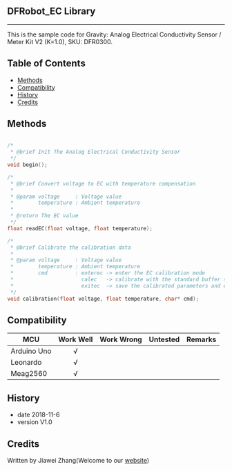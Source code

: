 ## DFRobot_EC Library 
---------------------------------------------------------
This is the sample code for Gravity: Analog Electrical Conductivity Sensor / Meter Kit V2 (K=1.0), SKU: DFR0300.
## Table of Contents

* [Methods](#methods)
* [Compatibility](#Compatibility)
* [History](#history)
* [Credits](#credits)
<snippet>
<content>

## Methods

```C++

/*
 * @brief Init The Analog Electrical Conductivity Sensor
 */
void begin();

/*
 * @brief Convert voltage to EC with temperature compensation
 *
 * @param voltage     : Voltage value
 *        temperature : Ambient temperature
 *
 * @return The EC value
 */
float readEC(float voltage, float temperature);

/*
 * @brief Calibrate the calibration data
 *
 * @param voltage     : Voltage value
 *        temperature : Ambient temperature
 *        cmd         : enterec -> enter the EC calibration mode
 *                      calec   -> calibrate with the standard buffer solution, two buffer solutions(1413us/cm and 12.88ms/cm) will be automaticlly recognized
 *                      exitec  -> save the calibrated parameters and exit from EC calibration mode
 */
void calibration(float voltage, float temperature, char* cmd);

```

## Compatibility

MCU                | Work Well | Work Wrong | Untested  | Remarks
------------------ | :----------: | :----------: | :---------: | -----
Arduino Uno  |      √       |             |            | 
Leonardo  |      √       |             |            | 
Meag2560 |      √       |             |            | 

## History

- date 2018-11-6
- version V1.0

## Credits

Written by Jiawei Zhang(Welcome to our [website](https://www.dfrobot.com/))
